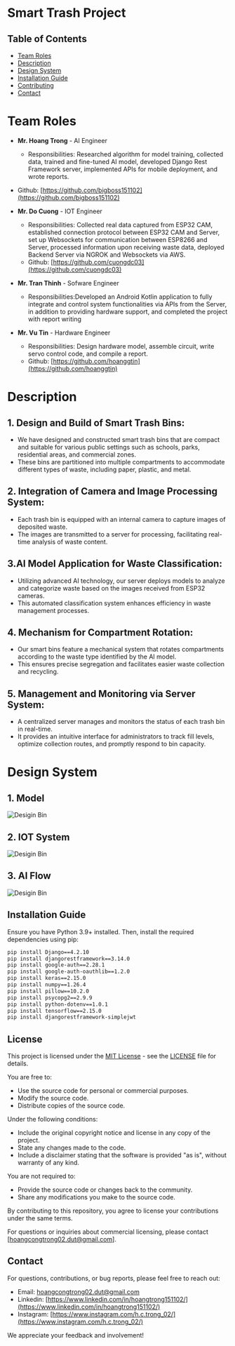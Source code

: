 # Smart Trash Project

## Table of Contents
- [Team Roles](#team-roles)
- [Description](#description)
- [Design System](#design-system)
- [Installation Guide](#installation-guide)
- [Contributing](#contributing)
- [Contact](#contact)
# Team Roles
- **Mr. Hoang Trong** - AI Engineer
  - Responsibilities: Researched algorithm for model training, collected data, trained and fine-tuned AI model, developed Django Rest Framework server, implemented APIs for mobile deployment, and wrote reports.
 - Github: [https://github.com/bigboss151102](https://github.com/bigboss151102)
- **Mr. Do Cuong** - IOT Engineer
  - Responsibilities: Collected real data captured from ESP32 CAM, established connection protocol between ESP32 CAM and Server, set up Websockets for communication between ESP8266 and Server, processed information upon receiving waste data, deployed Backend Server via NGROK and Websockets via AWS.
  - Github: [https://github.com/cuongdc03](https://github.com/cuongdc03)
- **Mr. Tran Thinh** - Sofware Engineer
  - Responsibilities:Developed an Android Kotlin application to fully integrate and control system functionalities via APIs from the Server, in addition to providing hardware support, and completed the project with report writing

- **Mr. Vu Tin** - Hardware Engineer
  - Responsibilities: Design hardware model, assemble circuit, write servo control code, and compile a report.
  - Github: [https://github.com/hoanggtin](https://github.com/hoanggtin)

# Description
## 1. Design and Build of Smart Trash Bins:
- We have designed and constructed smart trash bins that are compact and suitable for various public settings such as schools, parks, residential areas, and commercial zones.
- These bins are partitioned into multiple compartments to accommodate different types of waste, including paper, plastic, and metal.

## 2. Integration of Camera and Image Processing System:
- Each trash bin is equipped with an internal camera to capture images of deposited waste.
- The images are transmitted to a server for processing, facilitating real-time analysis of waste content.

## 3.AI Model Application for Waste Classification:
- Utilizing advanced AI technology, our server deploys models to analyze and categorize waste based on the images received from ESP32 cameras.
- This automated classification system enhances efficiency in waste management processes.

## 4. Mechanism for Compartment Rotation:
- Our smart bins feature a mechanical system that rotates compartments according to the waste type identified by the AI model.
- This ensures precise segregation and facilitates easier waste collection and recycling.

## 5. Management and Monitoring via Server System:
- A centralized server manages and monitors the status of each trash bin in real-time.
- It provides an intuitive interface for administrators to track fill levels, optimize collection routes, and promptly respond to bin capacity.


# Design System
## 1. Model
![Desigin Bin](./images/design_bin.png)
## 2. IOT System
![Desigin Bin](./images/design_system.png)
## 3. AI Flow
![Desigin Bin](./images/ai_flow.png)

## Installation Guide
Ensure you have Python 3.9+ installed. Then, install the required dependencies using pip:

```bash
pip install Django==4.2.10
pip install djangorestframework==3.14.0
pip install google-auth==2.28.1
pip install google-auth-oauthlib==1.2.0
pip install keras==2.15.0
pip install numpy==1.26.4
pip install pillow==10.2.0
pip install psycopg2==2.9.9
pip install python-dotenv==1.0.1
pip install tensorflow==2.15.0
pip install djangorestframework-simplejwt
```

## License
This project is licensed under the [MIT License](https://opensource.org/licenses/MIT) - see the [LICENSE](LICENSE) file for details.

You are free to:
- Use the source code for personal or commercial purposes.
- Modify the source code.
- Distribute copies of the source code.

Under the following conditions:
- Include the original copyright notice and license in any copy of the project.
- State any changes made to the code.
- Include a disclaimer stating that the software is provided "as is", without warranty of any kind.

You are not required to:
- Provide the source code or changes back to the community.
- Share any modifications you make to the source code.

By contributing to this repository, you agree to license your contributions under the same terms.

For questions or inquiries about commercial licensing, please contact [hoangcongtrong02.dut@gmail.com].

## Contact
For questions, contributions, or bug reports, please feel free to reach out:

- Email: [hoangcongtrong02.dut@gmail.com](hoangcongtrong02.dut@gmail.com)
- Linkedin: [https://www.linkedin.com/in/hoangtrong151102/](https://www.linkedin.com/in/hoangtrong151102/)
- Instagram: [https://www.instagram.com/h.c.trong_02/](https://www.instagram.com/h.c.trong_02/)

We appreciate your feedback and involvement!

